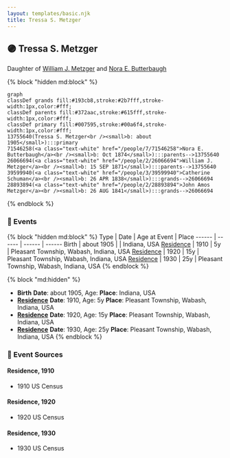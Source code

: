 ```yaml
---
layout: templates/basic.njk
title: Tressa S. Metzger
---
```

## 🟣 Tressa S. Metzger

Daughter of [William J. Metzger](/people/2/26066694) and [Nora E. Butterbaugh](/people/7/71546258)

{% block "hidden md:block" %}
```mermaid
graph
classDef grands fill:#193cb8,stroke:#2b7fff,stroke-width:1px,color:#fff;
classDef parents fill:#372aac,stroke:#615fff,stroke-width:1px,color:#fff;
classDef primary fill:#007595,stroke:#00a6f4,stroke-width:1px,color:#fff;
13755640(Tressa S. Metzger<br /><small>b: about 1905</small>):::primary
71546258(<a class="text-white" href="/people/7/71546258">Nora E. Butterbaugh</a><br /><small>b: Oct 1874</small>):::parents-->13755640
26066694(<a class="text-white" href="/people/2/26066694">William J. Metzger</a><br /><small>b: 15 SEP 1871</small>):::parents-->13755640
39599940(<a class="text-white" href="/people/3/39599940">Catherine Schuman</a><br /><small>b: 26 APR 1838</small>):::grands-->26066694
28893894(<a class="text-white" href="/people/2/28893894">John Amos Metzger</a><br /><small>b: 26 AUG 1841</small>):::grands-->26066694
```
{% endblock %}

### 📆 Events

{% block "hidden md:block" %}
Type | Date | Age at Event | Place
------ | ------ | ------ | ------
Birth | about 1905 |  | Indiana, USA
[Residence](#event-event-0) | 1910 | 5y | Pleasant Township, Wabash, Indiana, USA
[Residence](#event-event-1) | 1920 | 15y | Pleasant Township, Wabash, Indiana, USA
[Residence](#event-event-2) | 1930 | 25y | Pleasant Township, Wabash, Indiana, USA
{% endblock %}

{% block "md:hidden" %}
- **Birth**
**Date**: about 1905, Age:
**Place**: Indiana, USA
- **[Residence](#event-event-0)**
**Date**: 1910, Age: 5y
**Place**: Pleasant Township, Wabash, Indiana, USA
- **[Residence](#event-event-1)**
**Date**: 1920, Age: 15y
**Place**: Pleasant Township, Wabash, Indiana, USA
- **[Residence](#event-event-2)**
**Date**: 1930, Age: 25y
**Place**: Pleasant Township, Wabash, Indiana, USA
{% endblock %}

### 📰 Event Sources

#### <a id="event-event-0"></a> Residence, 1910
* 1910 US Census

#### <a id="event-event-1"></a> Residence, 1920
* 1920 US Census

#### <a id="event-event-2"></a> Residence, 1930
* 1930 US Census
